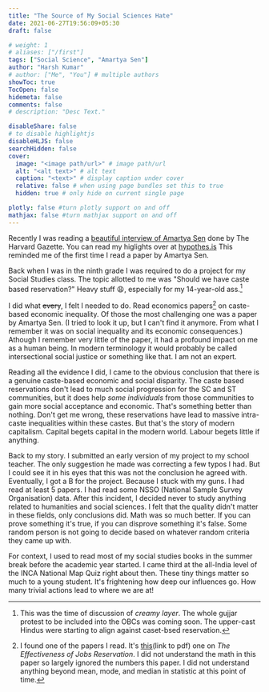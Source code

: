 ```yaml
---
title: "The Source of My Social Sciences Hate"
date: 2021-06-27T19:56:09+05:30
draft: false

# weight: 1
# aliases: ["/first"]
tags: ["Social Science", "Amartya Sen"]
author: "Harsh Kumar"
# author: ["Me", "You"] # multiple authors
showToc: true
TocOpen: false
hidemeta: false
comments: false
# description: "Desc Text."

disableShare: false
# to disable highlightjs
disableHLJS: false
searchHidden: false
cover:
  image: "<image path/url>" # image path/url
  alt: "<alt text>" # alt text
  caption: "<text>" # display caption under cover
  relative: false # when using page bundles set this to true
  hidden: true # only hide on current single page

plotly: false #turn plotly support on and off
mathjax: false #turn mathjax support on and off
---
```


Recently I was reading a [beautiful interview of Amartya Sen](https://news.harvard.edu/gazette/story/2021/06/tracing-amartya-sens-path-from-childhood-during-the-raj-to-nobel-prize-and-beyond/) done by The Harvard Gazette. You can read my higlights over at [hypothes.is](https://hyp.is/go?url=https%3A%2F%2Fnews.harvard.edu%2Fgazette%2Fstory%2F2021%2F06%2Ftracing-amartya-sens-path-from-childhood-during-the-raj-to-nobel-prize-and-beyond%2F&group=__world__) This reminded me of the first time I read a paper by Amartya Sen.

Back when I was in the ninth grade I was required to do a project for my Social Studies class. The topic allotted to me was "Should we have caste based reservation?" Heavy stuff 😩, especially for my 14-year-old ass.[^context]

I did what ~~every~~, I felt I needed to do. Read economics papers[^one] on caste-based economic inequality. Of those the most challenging one was a paper by Amartya Sen. (I tried to look it up, but I can't find it anymore. From what I remember it was on social inequality and its economic consequences.) Athough I remember very little of the paper, it had a profound impact on me as a human being. In modern terminology it would probably be called intersectional social justice or something like that. I am not an expert.

Reading all the evidence I did, I came to the obvious conclusion that there is a genuine caste-based economic and social disparity. The caste based reservations don't lead to much social progression for the SC and ST communities, but it does help _some individuals_ from those communities to gain more social acceptance and economic. That's something better than nothing. Don't get me wrong, these reservations have lead to massive intra-caste inequalities within these castes. But that's the story of modern capitalism. Capital begets capital in the modern world. Labour begets little if anything.

Back to my story. I submitted an early version of my project to my school teacher. The only suggestion he made was correcting a few typos I had. But I could see it in his eyes that this was not the conclusion he agreed with. Eventually, I got a B for the project. Because I stuck with my guns. I had read at least 5 papers. I had read some NSSO (National Sample Survey Organisation) data. After this incident, I decided never to study anything related to humanities and social sciences. I felt that the quality didn't matter in these fields, only conclusions did. Math was so much better. If you can prove something it's true, if you can disprove something it's false. Some random person is not going to decide based on whatever random criteria they came up with.

For context, I used to read most of my social studies books in the summer break before the academic year started. I came third at the all-India level of the INCA National Map Quiz right about then. These tiny things matter so much to a young student. It's frightening how deep our influences go. How many trivial actions lead to where we are at!

[^context]: This was the time of discussion of _creamy layer_. The whole gujjar protest to be included into the OBCs was coming soon. The upper-cast Hindus were starting to align against caset-bsed reservation.
[^one]: I found one of the papers I read. It's [this](https://mpra.ub.uni-muenchen.de/19421/1/MPRA_paper_19421.pdf)(link to pdf) one on _The Effectiveness of Jobs Reservation_. I did not understand the math in this paper so largely ignored the numbers this paper. I did not understand anything beyond mean, mode, and median in statistic at this point of time.
